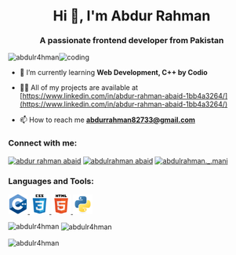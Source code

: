 <h1 align="center">Hi 👋, I'm Abdur Rahman</h1>
<h3 align="center">A passionate frontend developer from Pakistan</h3>
<img align="right" alt="coding" width="400" src="https://user-images.githubusercontent.com/55389276/140866485-8fb1c876-9a8f-4d6a-98dc-08c4981eaf70.gif">

<p align="left"> <img src="https://komarev.com/ghpvc/?username=abdulr4hman&label=Profile%20views&color=0e75b6&style=flat" alt="abdulr4hman" /> </p>

- 🌱 I’m currently learning **Web Development, C++ by Codio**

- 👨‍💻 All of my projects are available at [https://www.linkedin.com/in/abdur-rahman-abaid-1bb4a3264/](https://www.linkedin.com/in/abdur-rahman-abaid-1bb4a3264/)

- 📫 How to reach me **abdurrahman82733@gmail.com**

<h3 align="left">Connect with me:</h3>
<p align="left">
<a href="https://linkedin.com/in/abdur rahman abaid" target="blank"><img align="center" src="https://raw.githubusercontent.com/rahuldkjain/github-profile-readme-generator/master/src/images/icons/Social/linked-in-alt.svg" alt="abdur rahman abaid" height="30" width="40" /></a>
<a href="https://fb.com/abdulrahman abaid" target="blank"><img align="center" src="https://raw.githubusercontent.com/rahuldkjain/github-profile-readme-generator/master/src/images/icons/Social/facebook.svg" alt="abdulrahman abaid" height="30" width="40" /></a>
<a href="https://instagram.com/abdulrahman._.mani" target="blank"><img align="center" src="https://raw.githubusercontent.com/rahuldkjain/github-profile-readme-generator/master/src/images/icons/Social/instagram.svg" alt="abdulrahman._.mani" height="30" width="40" /></a>
</p>

<h3 align="left">Languages and Tools:</h3>
<p align="left"> <a href="https://www.w3schools.com/cpp/" target="_blank" rel="noreferrer"> <img src="https://raw.githubusercontent.com/devicons/devicon/master/icons/cplusplus/cplusplus-original.svg" alt="cplusplus" width="40" height="40"/> </a> <a href="https://www.w3schools.com/css/" target="_blank" rel="noreferrer"> <img src="https://raw.githubusercontent.com/devicons/devicon/master/icons/css3/css3-original-wordmark.svg" alt="css3" width="40" height="40"/> </a> <a href="https://www.w3.org/html/" target="_blank" rel="noreferrer"> <img src="https://raw.githubusercontent.com/devicons/devicon/master/icons/html5/html5-original-wordmark.svg" alt="html5" width="40" height="40"/> </a> <a href="https://www.python.org" target="_blank" rel="noreferrer"> <img src="https://raw.githubusercontent.com/devicons/devicon/master/icons/python/python-original.svg" alt="python" width="40" height="40"/> </a> </p>

<p><img align="left" src="https://github-readme-stats.vercel.app/api/top-langs?username=abdulr4hman&show_icons=true&locale=en&layout=compact" alt="abdulr4hman" /></p>

<p>&nbsp;<img align="center" src="https://github-readme-stats.vercel.app/api?username=abdulr4hman&show_icons=true&locale=en" alt="abdulr4hman" /></p>

<p><img align="center" src="https://github-readme-streak-stats.herokuapp.com/?user=abdulr4hman&" alt="abdulr4hman" /></p>
